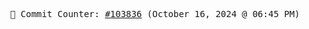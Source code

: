 <p align="center">
    <samp>
        📮 Commit Counter: <a href="https://github.com/Javascript-void0/Javascript-void0/commits/main">#103836</a> (October 16, 2024 @ 06:45 PM)
    </samp>
</p>